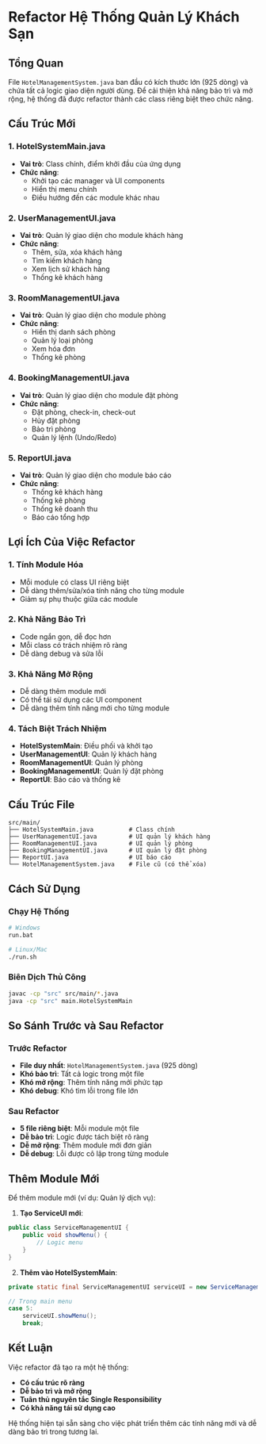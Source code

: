 # Refactor Hệ Thống Quản Lý Khách Sạn

## Tổng Quan

File `HotelManagementSystem.java` ban đầu có kích thước lớn (925 dòng) và chứa tất cả logic giao diện người dùng. Để cải thiện khả năng bảo trì và mở rộng, hệ thống đã được refactor thành các class riêng biệt theo chức năng.

## Cấu Trúc Mới

### 1. HotelSystemMain.java
- **Vai trò**: Class chính, điểm khởi đầu của ứng dụng
- **Chức năng**: 
  - Khởi tạo các manager và UI components
  - Hiển thị menu chính
  - Điều hướng đến các module khác nhau

### 2. UserManagementUI.java
- **Vai trò**: Quản lý giao diện cho module khách hàng
- **Chức năng**:
  - Thêm, sửa, xóa khách hàng
  - Tìm kiếm khách hàng
  - Xem lịch sử khách hàng
  - Thống kê khách hàng

### 3. RoomManagementUI.java
- **Vai trò**: Quản lý giao diện cho module phòng
- **Chức năng**:
  - Hiển thị danh sách phòng
  - Quản lý loại phòng
  - Xem hóa đơn
  - Thống kê phòng

### 4. BookingManagementUI.java
- **Vai trò**: Quản lý giao diện cho module đặt phòng
- **Chức năng**:
  - Đặt phòng, check-in, check-out
  - Hủy đặt phòng
  - Bảo trì phòng
  - Quản lý lệnh (Undo/Redo)

### 5. ReportUI.java
- **Vai trò**: Quản lý giao diện cho module báo cáo
- **Chức năng**:
  - Thống kê khách hàng
  - Thống kê phòng
  - Thống kê doanh thu
  - Báo cáo tổng hợp

## Lợi Ích Của Việc Refactor

### 1. Tính Module Hóa
- Mỗi module có class UI riêng biệt
- Dễ dàng thêm/sửa/xóa tính năng cho từng module
- Giảm sự phụ thuộc giữa các module

### 2. Khả Năng Bảo Trì
- Code ngắn gọn, dễ đọc hơn
- Mỗi class có trách nhiệm rõ ràng
- Dễ dàng debug và sửa lỗi

### 3. Khả Năng Mở Rộng
- Dễ dàng thêm module mới
- Có thể tái sử dụng các UI component
- Dễ dàng thêm tính năng mới cho từng module

### 4. Tách Biệt Trách Nhiệm
- **HotelSystemMain**: Điều phối và khởi tạo
- **UserManagementUI**: Quản lý khách hàng
- **RoomManagementUI**: Quản lý phòng
- **BookingManagementUI**: Quản lý đặt phòng
- **ReportUI**: Báo cáo và thống kê

## Cấu Trúc File

```
src/main/
├── HotelSystemMain.java          # Class chính
├── UserManagementUI.java         # UI quản lý khách hàng
├── RoomManagementUI.java         # UI quản lý phòng
├── BookingManagementUI.java      # UI quản lý đặt phòng
├── ReportUI.java                 # UI báo cáo
└── HotelManagementSystem.java    # File cũ (có thể xóa)
```

## Cách Sử Dụng

### Chạy Hệ Thống
```bash
# Windows
run.bat

# Linux/Mac
./run.sh
```

### Biên Dịch Thủ Công
```bash
javac -cp "src" src/main/*.java
java -cp "src" main.HotelSystemMain
```

## So Sánh Trước và Sau Refactor

### Trước Refactor
- **File duy nhất**: `HotelManagementSystem.java` (925 dòng)
- **Khó bảo trì**: Tất cả logic trong một file
- **Khó mở rộng**: Thêm tính năng mới phức tạp
- **Khó debug**: Khó tìm lỗi trong file lớn

### Sau Refactor
- **5 file riêng biệt**: Mỗi module một file
- **Dễ bảo trì**: Logic được tách biệt rõ ràng
- **Dễ mở rộng**: Thêm module mới đơn giản
- **Dễ debug**: Lỗi được cô lập trong từng module

## Thêm Module Mới

Để thêm module mới (ví dụ: Quản lý dịch vụ):

1. **Tạo ServiceUI mới**:
```java
public class ServiceManagementUI {
    public void showMenu() {
        // Logic menu
    }
}
```

2. **Thêm vào HotelSystemMain**:
```java
private static final ServiceManagementUI serviceUI = new ServiceManagementUI();

// Trong main menu
case 5:
    serviceUI.showMenu();
    break;
```

## Kết Luận

Việc refactor đã tạo ra một hệ thống:
- **Có cấu trúc rõ ràng**
- **Dễ bảo trì và mở rộng**
- **Tuân thủ nguyên tắc Single Responsibility**
- **Có khả năng tái sử dụng cao**

Hệ thống hiện tại sẵn sàng cho việc phát triển thêm các tính năng mới và dễ dàng bảo trì trong tương lai. 